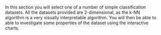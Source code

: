 In this section you will select one of a number of simple classification datasets. All the datasets provided are 2-dimensional, as the k-NN algorithm is a very visually interpretable algorithm. You will then be able to able to investigate some properties of the dataset using the interactive charts.